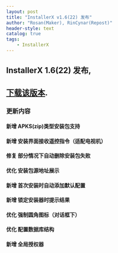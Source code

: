 ```yaml
---
layout: post
title: "InstallerX v1.6(22) 发布"
author: "Rosan(Maker), RinCynar(Repost)"
header-style: text
catalog: true
tags:
    - InstallerX
---
```


## InstallerX 1.6(22) 发布,
## [下载该版本](/file/InstallerX_1.6(22).apk).

### 更新内容

#### 新增 APKS(zip)类型安装包支持

#### 新增 安装界面接收遥控指令（适配电视机）

#### 修复 部分情况下自动删除安装包失败

#### 优化 安装包源地址展示

#### 新增 首次安装时自动添加默认配置

#### 新增 锁定安装器时提示结果

#### 优化 强制圆角图标（对话框下）

#### 优化 配置数据库结构

#### 新增 全局授权器